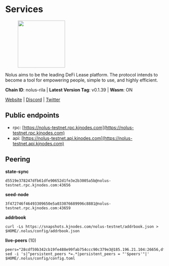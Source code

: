 # Services

<figure><img src="https://raw.githubusercontent.com/kj89/testnet_manuals/main/pingpub/logos/nolus.png" width="150" alt=""><figcaption></figcaption></figure>

Nolus aims to be the leading DeFi Lease platform. The protocol  intends to become a tool for empowering people, simple to use, and highly efficient.

**Chain ID**: nolus-rila | **Latest Version Tag**: v0.1.39 | **Wasm**: ON

[Website](https://www.nolus.io) | [Discord](https://discord.gg/nolus-protocol) | [Twitter](https://twitter.com/NolusProtocol)


## Public endpoints

* rpc: [https://nolus-testnet.rpc.kjnodes.com](https://nolus-testnet.rpc.kjnodes.com)
* api: [https://nolus-testnet.api.kjnodes.com](https://nolus-testnet.api.kjnodes.com)

## Peering

**state-sync**

```
d5519e378247dfb61dfe90652d1fe3e2b3005a5b@nolus-testnet.rpc.kjnodes.com:43656
```

**seed-node**

```
3f472746f46493309650e5a033076689996c8881@nolus-testnet.rpc.kjnodes.com:43659
```

**addrbook**
```
curl -Ls https://snapshots.kjnodes.com/nolus-testnet/addrbook.json > $HOME/.nolus/config/addrbook.json
```

**live-peers** (10)
```
peers="28cdf59b342cb19fe488e99fab754ccc90c379e3@185.196.21.104:26656,df5523a9d35328716337343cbeea3063cd4fa9b3@65.108.206.118:61256,e08055aae540efed02e736ec79621f293fe92ae9@65.109.92.240:1176,d5519e378247dfb61dfe90652d1fe3e2b3005a5b@65.109.68.190:43656,3c4f8aa4bf226c331b32d93f51f089e47e753279@194.163.155.84:36656,fcb82df30d2056c3af024fb389e173d683fe8229@65.108.105.48:19756,95ab3d7bd1c4700f3d7617c3672c65ad66009a7b@38.242.222.59:26656,47ea071316ac1b157ac01c297f6c3d618d7d7c3b@213.136.68.150:26656,30e5fbf8fa448a73f780f881a0e81d3f6abb4b8f@138.68.66.69:26656,236a2626ad46bb671b200883b6105350310372ef@135.181.81.65:37656"
sed -i 's|^persistent_peers *=.*|persistent_peers = "'$peers'"|' $HOME/.nolus/config/config.toml
```
